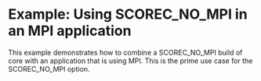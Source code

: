 # Example: Using SCOREC_NO_MPI in an MPI application

This example demonstrates how to combine a SCOREC_NO_MPI build of core with an
application that is using MPI. This is the prime use case for the SCOREC_NO_MPI
option.

